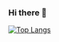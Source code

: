 ### Hi there 👋
[![Top Langs](https://github-readme-stats.vercel.app/api/top-langs/?username=srtian)](https://github.com/anuraghazra/github-readme-stats)

<!--
**srtian/srtian** is a ✨ _special_ ✨ repository because its `README.md` (this file) appears on your GitHub profile.

Here are some ideas to get you started:

- 🔭 I’m currently working on ...
- 🌱 I’m currently learning ...
- 👯 I’m looking to collaborate on ...
- 🤔 I’m looking for help with ...
- 💬 Ask me about ...
- 📫 How to reach me: ...
- 😄 Pronouns: ...
- ⚡ Fun fact: ...
-->
